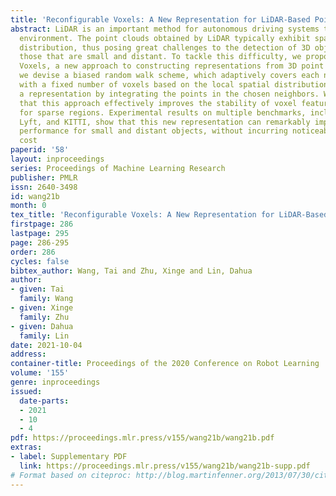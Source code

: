 ```yaml
---
title: 'Reconfigurable Voxels: A New Representation for LiDAR-Based Point Clouds'
abstract: LiDAR is an important method for autonomous driving systems to sense the
  environment. The point clouds obtained by LiDAR typically exhibit sparse and irregular
  distribution, thus posing great challenges to the detection of 3D objects, especially
  those that are small and distant. To tackle this difficulty, we propose Reconfigurable
  Voxels, a new approach to constructing representations from 3D point clouds. Specifically,
  we devise a biased random walk scheme, which adaptively covers each neighborhood
  with a fixed number of voxels based on the local spatial distribution and produces
  a representation by integrating the points in the chosen neighbors. We found empirically
  that this approach effectively improves the stability of voxel features, especially
  for sparse regions. Experimental results on multiple benchmarks, including nuScenes,
  Lyft, and KITTI, show that this new representation can remarkably improve the detection
  performance for small and distant objects, without incurring noticeable overhead
  cost
paperid: '58'
layout: inproceedings
series: Proceedings of Machine Learning Research
publisher: PMLR
issn: 2640-3498
id: wang21b
month: 0
tex_title: 'Reconfigurable Voxels: A New Representation for LiDAR-Based Point Clouds'
firstpage: 286
lastpage: 295
page: 286-295
order: 286
cycles: false
bibtex_author: Wang, Tai and Zhu, Xinge and Lin, Dahua
author:
- given: Tai
  family: Wang
- given: Xinge
  family: Zhu
- given: Dahua
  family: Lin
date: 2021-10-04
address:
container-title: Proceedings of the 2020 Conference on Robot Learning
volume: '155'
genre: inproceedings
issued:
  date-parts:
  - 2021
  - 10
  - 4
pdf: https://proceedings.mlr.press/v155/wang21b/wang21b.pdf
extras:
- label: Supplementary PDF
  link: https://proceedings.mlr.press/v155/wang21b/wang21b-supp.pdf
# Format based on citeproc: http://blog.martinfenner.org/2013/07/30/citeproc-yaml-for-bibliographies/
---
```


